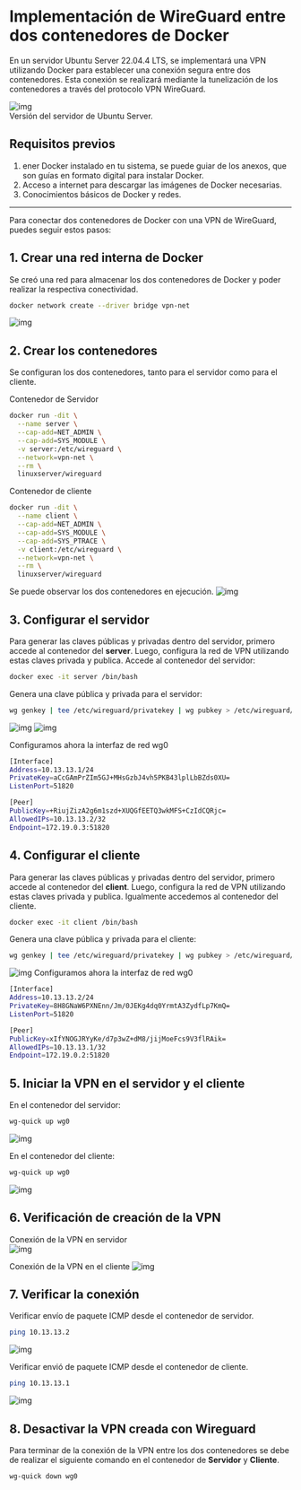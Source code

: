 # Implementación de WireGuard entre dos contenedores de Docker

En un servidor Ubuntu Server 22.04.4 LTS, se implementará una VPN utilizando Docker para establecer una conexión segura entre dos contenedores. Esta conexión se realizará mediante la tunelización de los contenedores a través del protocolo VPN WireGuard.

![img](./img/wireguard/img_1.png)  
Versión del servidor de Ubuntu Server.

## Requisitos previos
1. ener Docker instalado en tu sistema, se puede guiar de los anexos, que son guías en formato digital para instalar Docker.
2. Acceso a internet para descargar las imágenes de Docker necesarias.
3. Conocimientos básicos de Docker y redes.
---
Para conectar dos contenedores de Docker con una VPN de WireGuard, puedes seguir estos pasos:

## 1. Crear una red interna de Docker
Se creó una red para almacenar los dos contenedores de Docker y poder realizar la respectiva conectividad.
```bash
docker network create --driver bridge vpn-net
```
![img](./img/wireguard/img_2.png)

## 2. Crear los contenedores
Se  configuran los dos contenedores, tanto para el servidor como para el cliente.

Contenedor de Servidor
```bash
docker run -dit \
  --name server \
  --cap-add=NET_ADMIN \
  --cap-add=SYS_MODULE \
  -v server:/etc/wireguard \
  --network=vpn-net \
  --rm \
  linuxserver/wireguard
```

Contenedor de cliente
```bash
docker run -dit \
  --name client \
  --cap-add=NET_ADMIN \
  --cap-add=SYS_MODULE \
  --cap-add=SYS_PTRACE \
  -v client:/etc/wireguard \
  --network=vpn-net \
  --rm \
  linuxserver/wireguard
```

Se puede observar los dos contenedores en ejecución.
![img](./img/wireguard/img_3.png)

## 3. Configurar el servidor
Para generar las claves públicas y privadas dentro del servidor, primero accede al contenedor del **server**. Luego, configura la red de VPN utilizando estas claves privada y publica.
Accede al contenedor del servidor:

```bash
docker exec -it server /bin/bash
```
Genera una clave pública y privada para el servidor:
```bash
wg genkey | tee /etc/wireguard/privatekey | wg pubkey > /etc/wireguard/publickey
```
![img](./img/wireguard/img_4.png)
![img](./img/wireguard/img_5.png)

Configuramos ahora la interfaz de red wg0
```bash
[Interface]
Address=10.13.13.1/24
PrivateKey=aCcGAmPrZIm5GJ+MHsGzbJ4vh5PKB43lplLbBZds0XU=
ListenPort=51820

[Peer]
PublicKey=+RiujZizA2g6m1szd+XUQGfEETQ3wkMFS+CzIdCQRjc=
AllowedIPs=10.13.13.2/32
Endpoint=172.19.0.3:51820
```

## 4. Configurar el cliente
Para generar las claves públicas y privadas dentro del servidor, primero accede al contenedor del **client**. Luego, configura la red de VPN utilizando estas claves privada y publica.
Igualmente accedemos al contenedor del cliente.

```bash
docker exec -it client /bin/bash
```

Genera una clave pública y privada para el cliente:
```bash
wg genkey | tee /etc/wireguard/privatekey | wg pubkey > /etc/wireguard/publickey
```
![img](./img/wireguard/img_6.png)
Configuramos ahora la interfaz de red wg0
```bash
[Interface]
Address=10.13.13.2/24
PrivateKey=8H8GNaW6PXNEnn/Jm/0JEKg4dq0YrmtA3ZydfLp7KmQ=
ListenPort=51820

[Peer]
PublicKey=xIfYNOGJRYyKe/d7p3wZ+dM8/jijMoeFcs9V3flRAik=
AllowedIPs=10.13.13.1/32
Endpoint=172.19.0.2:51820
```

## 5. Iniciar la VPN en el servidor y el cliente
En el contenedor del servidor:
```bash
wg-quick up wg0
```
![img](./img/wireguard/img_7.png)

En el contenedor del cliente:
```bash
wg-quick up wg0
```
![img](./img/wireguard/img_8.png)

## 6. Verificación de creación de la VPN
Conexión de la VPN en servidor  
![img](./img/wireguard/img_9.png)  

Conexión de la VPN en el cliente
![img](./img/wireguard/img_10.png)  

## 7. Verificar la conexión
Verificar envío de paquete ICMP desde el contenedor de servidor.
```bash
ping 10.13.13.2
```
![img](./img/wireguard/img_11.png)

Verificar envió de paquete ICMP desde el contenedor de cliente.
```bash
ping 10.13.13.1
```
![img](./img/wireguard/img_12.png)

## 8. Desactivar la VPN creada con Wireguard
Para terminar de la conexión de la VPN entre los dos contenedores se debe de realizar el siguiente comando en el contenedor de **Servidor** y **Cliente**.
```bash
wg-quick down wg0
```
